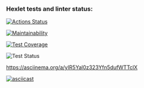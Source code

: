 ### Hexlet tests and linter status:

[![Actions Status](https://github.com/Sergunkit/frontend-project-46/workflows/hexlet-check/badge.svg)](https://github.com/Sergunkit/frontend-project-46/actions)

[![Maintainability](https://api.codeclimate.com/v1/badges/574a83b3791c342014bf/maintainability)](https://codeclimate.com/github/Sergunkit/frontend-project-46/maintainability)

[![Test Coverage](https://api.codeclimate.com/v1/badges/574a83b3791c342014bf/test_coverage)](https://codeclimate.com/github/Sergunkit/frontend-project-46/test_coverage)

![Test Status](https://github.com/Sergunkit/frontend-project-46/actions/workflows/first.yml/badge.svg?event=push)

https://asciinema.org/a/yIR5Yal0z323Yfn5dufWTTclX

[![asciicast](https://asciinema.org/a/568642.svg)](https://asciinema.org/a/568642)